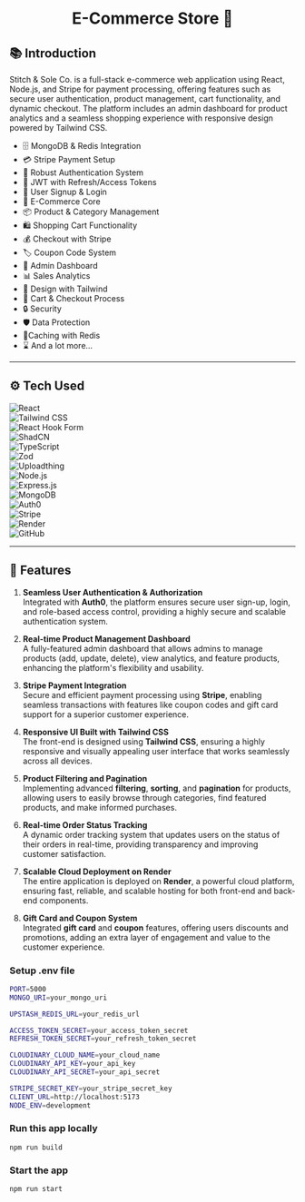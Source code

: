 <h1 align="center">E-Commerce Store 🛒</h1>

## 📚 Introduction
Stitch & Sole Co. is a full-stack e-commerce web application using React, Node.js, and Stripe for payment processing, offering features such as secure user authentication, product management, cart functionality, and dynamic checkout. The platform includes an admin dashboard for product analytics and a seamless shopping experience with responsive design powered by Tailwind CSS. 

-   🗄️ MongoDB & Redis Integration
-   💳 Stripe Payment Setup
-   🔐 Robust Authentication System
-   🔑 JWT with Refresh/Access Tokens
-   📝 User Signup & Login
-   🛒 E-Commerce Core
-   📦 Product & Category Management
-   🛍️ Shopping Cart Functionality
-   💰 Checkout with Stripe
-   🏷️ Coupon Code System
-   👑 Admin Dashboard
-   📊 Sales Analytics
-   🎨 Design with Tailwind
-   🛒 Cart & Checkout Process
-   🔒 Security
-   🛡️ Data Protection
-   🚀Caching with Redis
-   ⌛ And a lot more...

---

## ⚙️ Tech Used

![React](https://img.shields.io/badge/React-61DAFB?style=for-the-badge&logo=react&logoColor=black)  
![Tailwind CSS](https://img.shields.io/badge/Tailwind%20CSS-06B6D4?style=for-the-badge&logo=tailwind-css&logoColor=white)  
![React Hook Form](https://img.shields.io/badge/React%20Hook%20Form-EC5990?style=for-the-badge&logo=react&logoColor=white)  
![ShadCN](https://img.shields.io/badge/ShadCN-00B9F1?style=for-the-badge&logo=shadcn&logoColor=white)  
![TypeScript](https://img.shields.io/badge/TypeScript-007ACC?style=for-the-badge&logo=typescript&logoColor=white)  
![Zod](https://img.shields.io/badge/Zod-2F3B49?style=for-the-badge&logo=zod&logoColor=white)  
![Uploadthing](https://img.shields.io/badge/Uploadthing-FF5858?style=for-the-badge&logo=uploadthing&logoColor=white)  
![Node.js](https://img.shields.io/badge/Node.js-339933?style=for-the-badge&logo=node.js&logoColor=white)  
![Express.js](https://img.shields.io/badge/Express.js-000000?style=for-the-badge&logo=express&logoColor=white)  
![MongoDB](https://img.shields.io/badge/MongoDB-47A248?style=for-the-badge&logo=mongodb&logoColor=white)  
![Auth0](https://img.shields.io/badge/Auth0-000000?style=for-the-badge&logo=auth0&logoColor=white)  
![Stripe](https://img.shields.io/badge/Stripe-6772E5?style=for-the-badge&logo=stripe&logoColor=white)  
![Render](https://img.shields.io/badge/Render-22A7F0?style=for-the-badge&logo=render&logoColor=white)  
![GitHub](https://img.shields.io/badge/GitHub-181717?style=for-the-badge&logo=github&logoColor=white)

---

## 🔋 Features

1. **Seamless User Authentication & Authorization**  
   Integrated with **Auth0**, the platform ensures secure user sign-up, login, and role-based access control, providing a highly secure and scalable authentication system.

2. **Real-time Product Management Dashboard**  
   A fully-featured admin dashboard that allows admins to manage products (add, update, delete), view analytics, and feature products, enhancing the platform's flexibility and usability.

3. **Stripe Payment Integration**  
   Secure and efficient payment processing using **Stripe**, enabling seamless transactions with features like coupon codes and gift card support for a superior customer experience.

4. **Responsive UI Built with Tailwind CSS**  
   The front-end is designed using **Tailwind CSS**, ensuring a highly responsive and visually appealing user interface that works seamlessly across all devices.

5. **Product Filtering and Pagination**  
   Implementing advanced **filtering**, **sorting**, and **pagination** for products, allowing users to easily browse through categories, find featured products, and make informed purchases.

6. **Real-time Order Status Tracking**  
   A dynamic order tracking system that updates users on the status of their orders in real-time, providing transparency and improving customer satisfaction.

7. **Scalable Cloud Deployment on Render**  
   The entire application is deployed on **Render**, a powerful cloud platform, ensuring fast, reliable, and scalable hosting for both front-end and back-end components.

8. **Gift Card and Coupon System**  
   Integrated **gift card** and **coupon** features, offering users discounts and promotions, adding an extra layer of engagement and value to the customer experience.



### Setup .env file

```bash
PORT=5000
MONGO_URI=your_mongo_uri

UPSTASH_REDIS_URL=your_redis_url

ACCESS_TOKEN_SECRET=your_access_token_secret
REFRESH_TOKEN_SECRET=your_refresh_token_secret

CLOUDINARY_CLOUD_NAME=your_cloud_name
CLOUDINARY_API_KEY=your_api_key
CLOUDINARY_API_SECRET=your_api_secret

STRIPE_SECRET_KEY=your_stripe_secret_key
CLIENT_URL=http://localhost:5173
NODE_ENV=development
```

### Run this app locally

```shell
npm run build
```

### Start the app

```shell
npm run start
```
